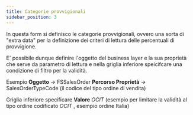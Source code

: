 ```yaml
---
title: Categorie provvigionali
sidebar_position: 3
---
```


In questa form si definisco le categorie provvigionali, ovvero una sorta di "extra data" per la definizione dei criteri di lettura delle percentuali di provvigione.

E' possibile dunque definire l'oggetto del business layer e la sua proprietà che serve da parametro di lettura e nella griglia inferiore speicifcare una condizione di filtro per la validità.

Esempio **Oggetto** -> FSSalesOrder
**Percorso Proprietà** -> SalesOrderTypeCode (il codice del tipo ordine di vendita)

Griglia inferiore specificare **Valore** *OCIT* (esempio per limitare la validità al tipo ordine codificato *OCIT* , esempio ordine Italia)